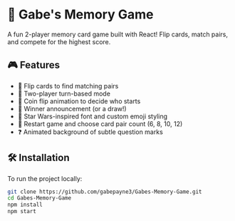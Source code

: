 # 🧠 Gabe's Memory Game

A fun 2-player memory card game built with React! Flip cards, match pairs, and compete for the highest score.

## 🎮 Features

- 🔁 Flip cards to find matching pairs
- 👥 Two-player turn-based mode
- 🎲 Coin flip animation to decide who starts
- 🎉 Winner announcement (or a draw!)
- 🎨 Star Wars-inspired font and custom emoji styling
- 🔄 Restart game and choose card pair count (6, 8, 10, 12)
- ❓ Animated background of subtle question marks



## 🛠 Installation

To run the project locally:

```bash
git clone https://github.com/gabepayne3/Gabes-Memory-Game.git
cd Gabes-Memory-Game
npm install
npm start
